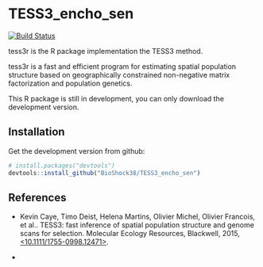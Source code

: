 # TESS3_encho_sen
[![Build Status](https://travis-ci.org/BioShock38/TESS3_encho_sen.svg?branch=master)](https://travis-ci.org/BioShock38/TESS3_encho_sen)

tess3r is the R package implementation the TESS3 method.

tess3r is a fast and efficient program for estimating spatial population structure based on geographically constrained non-negative matrix factorization and population genetics.

This R package is still in development, you can only download the development
version.

## Installation

Get the development version from github:
```R
# install.packages("devtools")
devtools::install_github("BioShock38/TESS3_encho_sen")
```

## References
- Kevin Caye, Timo Deist, Helena Martins, Olivier Michel, Olivier Francois, et al.. TESS3: fast inference of spatial population structure and genome scans for selection. Molecular Ecology Resources, Blackwell, 2015, [<10.1111/1755-0998.12471>](http://dx.doi.org/10.1111/1755-0998.12471). [<hal-01222555>](https://hal.archives-ouvertes.fr/hal-01222555)

- 
